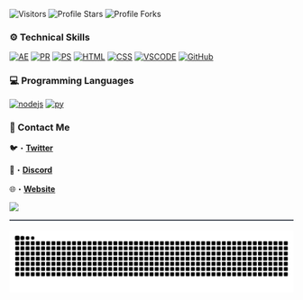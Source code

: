 <img src="https://komarev.com/ghpvc/?username=5hristian&label=Profile%20Views&color=5271dc&style=flat&label=Visitors" alt="Visitors"></a>
<img src="https://img.shields.io/badge/dynamic/json?&label=Total%20Stars&color=5271dc&style=flat&style=for-the-badge&query=%24.stars&url=https://api.github-star-counter.workers.dev/user/5hristian" alt="Profile Stars"></a>
<img src="https://img.shields.io/badge/dynamic/json?&label=Total%20Forks&color=5271dc&style=flat&style=for-the-badge&query=%24.forks&url=https://api.github-star-counter.workers.dev/user/5hristian" alt="Profile Forks"></a>

### ⚙️ Technical Skills
[![AE](https://skillicons.dev/icons?i=ae)](https://clipzy.org)
[![PR](https://skillicons.dev/icons?i=pr)](https://clipzy.org)
[![PS](https://skillicons.dev/icons?i=ps)](https://clipzy.org)
[![HTML](https://skillicons.dev/icons?i=html)](https://clipzy.org)
[![CSS](https://skillicons.dev/icons?i=css)](https://clipzy.org)
[![VSCODE](https://skillicons.dev/icons?i=vscode)](https://clipzy.org)
[![GitHub](https://skillicons.dev/icons?i=github)](https://clipzy.org)

### 💻 Programming Languages
[![nodejs](https://skillicons.dev/icons?i=nodejs)](https://clipzy.org)
[![py](https://skillicons.dev/icons?i=python)](https://clipzy.org)

### 📩 Contact Me
🐦・[**Twitter**](https://twitter.com/clpzy)
 
👾・[**Discord**](https://discord.com/users/454896586439524362)

🌐・[**Website**](https://clipzy.org)

<img src="https://discord.c99.nl/widget/theme-1/454896586439524362.png"> 

<img src="https://github.com/5hristian/5hristian/blob/main/.github/workflows/Images/Divider.png" width="1000" height="2">

<a href="https://clipzy.org" target="_blank"><img src="https://github.com/5hristian/5hristian/blob/output/github-contribution-grid-snake-dark.svg?palette=github-dark" alt="Contribution Snake"></a>
